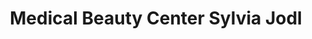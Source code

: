 ---
title: "Medical Beauty Center Sylvia Jodl"
url: /voecklabruck/medical-beauty-center-sylvia-jodl/
shop: Kosmetik
---